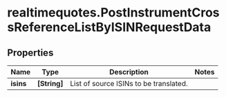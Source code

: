 # realtimequotes.PostInstrumentCrossReferenceListByISINRequestData

## Properties

Name | Type | Description | Notes
------------ | ------------- | ------------- | -------------
**isins** | **[String]** | List of source ISINs to be translated. | 


